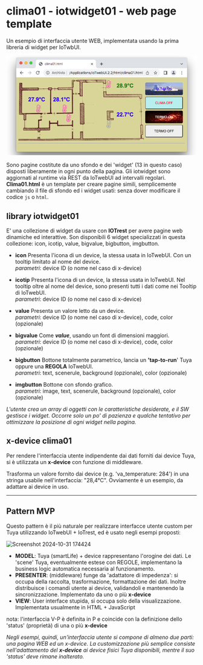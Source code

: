 # clima01 - iotwidget01 - web page template
Un esempio di interfaccia utente WEB, implementata usando la prima libreria di widget per IoTwbUI.

![](https://github.com/msillano/IoTwebUI/blob/main/pics/clima01.png?raw=true)

Sono pagine costitute da uno sfondo e dei 'widget' (13 in questo caso) disposti liberamente in ogni punto della pagina.
Gli iotwidget sono aggiornati al runtime via REST da IoTwebUI ad intervalli regolari.<br>
**Clima01.html** è un template per creare pagine simili, semplicemente cambiando il file di sfondo ed i widget usati: senza dover modificare il codice `js` o `html`. 

## library iotwidget01
E' una collezione di widget da usare con **IOTrest** per avere pagine web dinamiche ed interattive.
Son disponibili 6 widget specializzati in questa collezione: icon, icotip,  value, bigvalue, bigbutton, imgbutton.

* **icon** Presenta l'icona di un device, la stessa usata in IoTwebUI. Con un tooltip limitato al nome del device. <br>
_parametri_: device ID (o nome nel caso di x-device)

* **icotip** Presenta l'icona di un device, la stessa usata in IoTwebUI. Nel tooltip oltre al nome del device, sono presenti tutti i dati come nei Tooltip di IoTwebUI. <br>
_parametri_: device ID (o nome nel caso di x-device)

* **value** Presenta un valore letto da un device. <br>
_parametri_: device ID (o nome nel caso di x-device), code, color (opzionale)

* **bigvalue** Come _**value**_, usando un font di dimensioni maggiori. <br>
_parametri_: device ID (o nome nel caso di x-device), code, color (opzionale)

* **bigbutton** Bottone totalmente parametrico, lancia un **'tap-to-run**' Tuya oppure una **REGOLA** IoTwebUI. <br>
_parametri_: text, scenerule, background (opzionale), color (opzionale)

* **imgbutton** Bottone con sfondo grafico. <br>
_parametri_: image, text, scenerule, background (opzionale), color (opzionale)

_L'utente crea un array di oggetti con le caratteristiche desiderate, e il SW gestisce i widget._ 
_Occorre solo un po' di pazienza e qualche tentativo per ottimizzare la posizione di ogni widget nella pagina._

## x-device clima01
Per rendere l'interfaccia utente indipendente dai dati forniti dai device Tuya, si è utilizzata un **x-device**
con funzione di middleware.

Trasforma un valore fornito dai device (e.g. 'va_temperature: 284') in una stringa usabile nell'interfaccia: "28,4°C".
Ovviamente è un esempio, da adattare ai device in uso.

<hr>

## Pattern MVP
Questo pattern è il più naturale per realizzare interfacce utente custom per Tuya utilizzando IoTwebUI + IoTrest, ed è usato negli esempi proposti:

![Screenshot 2024-10-31 174424](https://github.com/user-attachments/assets/d302ea3d-598f-4790-9457-cdd9485aa31d)

* **MODEL**: Tuya (smartLife) + device rappresentano l'orogine dei dati. Le 'scene' Tuya, eventualmente estese con REGOLE, implementano la business logic automatica necessaria al funzionamento.
* **PRESENTER**: (middleware) funge da 'adattatore di impedenza': si occupa della raccolta, trasformazione, formattazione dei dati. Inoltre distribuisce i comandi utente ai device, validandoli e mantenendo la sincronizzazione. Implementato da uno o più **x-device**
* **VIEW**: User interface stupida, si occupa solo della visualizzazione. Implementata usualmente in HTML + JavaScript

nota: l'interfaccia V-P è definita in P e coincide con la definizione dello 'status' (proprietà) di una o più **x-device**

_Negli esempi, quindi, un'interfaccia utente si compone di almeno due parti: una pagina WEB ed un x-device. La customizzazione più semplice consiste nell'adattamento del **x-device** ai device fisici Tuya disponibili, mentre il suo 'status' deve rimane inalterato._

